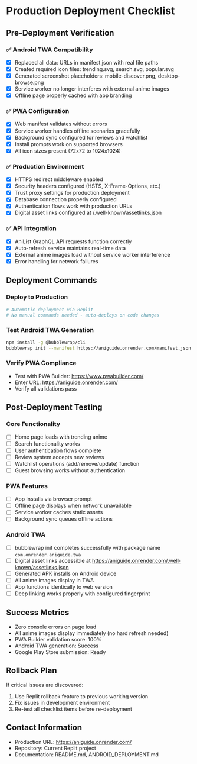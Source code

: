 # Production Deployment Checklist

## Pre-Deployment Verification

### ✅ Android TWA Compatibility
- [x] Replaced all data: URLs in manifest.json with real file paths
- [x] Created required icon files: trending.svg, search.svg, popular.svg  
- [x] Generated screenshot placeholders: mobile-discover.png, desktop-browse.png
- [x] Service worker no longer interferes with external anime images
- [x] Offline page properly cached with app branding

### ✅ PWA Configuration
- [x] Web manifest validates without errors
- [x] Service worker handles offline scenarios gracefully
- [x] Background sync configured for reviews and watchlist
- [x] Install prompts work on supported browsers
- [x] All icon sizes present (72x72 to 1024x1024)

### ✅ Production Environment
- [x] HTTPS redirect middleware enabled
- [x] Security headers configured (HSTS, X-Frame-Options, etc.)
- [x] Trust proxy settings for production deployment
- [x] Database connection properly configured
- [x] Authentication flows work with production URLs
- [x] Digital asset links configured at /.well-known/assetlinks.json

### ✅ API Integration
- [x] AniList GraphQL API requests function correctly
- [x] Auto-refresh service maintains real-time data
- [x] External anime images load without service worker interference
- [x] Error handling for network failures

## Deployment Commands

### Deploy to Production
```bash
# Automatic deployment via Replit
# No manual commands needed - auto-deploys on code changes
```

### Test Android TWA Generation
```bash
npm install -g @bubblewrap/cli
bubblewrap init --manifest https://aniguide.onrender.com/manifest.json
```

### Verify PWA Compliance
- Test with PWA Builder: https://www.pwabuilder.com/
- Enter URL: https://aniguide.onrender.com/
- Verify all validations pass

## Post-Deployment Testing

### Core Functionality
- [ ] Home page loads with trending anime
- [ ] Search functionality works
- [ ] User authentication flows complete
- [ ] Review system accepts new reviews
- [ ] Watchlist operations (add/remove/update) function
- [ ] Guest browsing works without authentication

### PWA Features  
- [ ] App installs via browser prompt
- [ ] Offline page displays when network unavailable
- [ ] Service worker caches static assets
- [ ] Background sync queues offline actions

### Android TWA
- [ ] bubblewrap init completes successfully with package name `com.onrender.aniguide.twa`
- [ ] Digital asset links accessible at https://aniguide.onrender.com/.well-known/assetlinks.json
- [ ] Generated APK installs on Android device
- [ ] All anime images display in TWA
- [ ] App functions identically to web version
- [ ] Deep linking works properly with configured fingerprint

## Success Metrics
- Zero console errors on page load
- All anime images display immediately (no hard refresh needed)
- PWA Builder validation score: 100%
- Android TWA generation: Success
- Google Play Store submission: Ready

## Rollback Plan
If critical issues are discovered:
1. Use Replit rollback feature to previous working version
2. Fix issues in development environment
3. Re-test all checklist items before re-deployment

## Contact Information
- Production URL: https://aniguide.onrender.com/
- Repository: Current Replit project
- Documentation: README.md, ANDROID_DEPLOYMENT.md